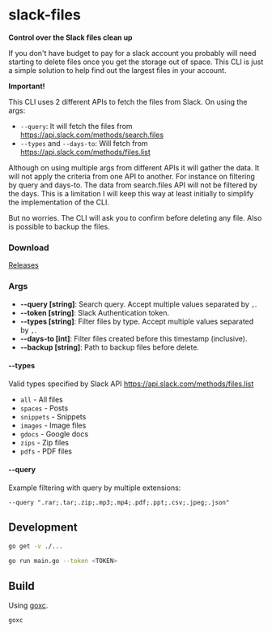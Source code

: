 # slack-files

**Control over the Slack files clean up**

If you don't have budget to pay for a slack account you probably will need starting to delete files once you get the storage out of space. This CLI is just a simple solution to help find out the largest files in your account.

**Important!**

This CLI uses 2 different APIs to fetch the files from Slack.
On using the args:

* `--query`: It will fetch the files from https://api.slack.com/methods/search.files
* `--types` and `--days-to`: Will fetch from https://api.slack.com/methods/files.list

Although on using multiple args from different APIs it will gather the data. It will not apply the criteria from one API to another.
For instance on filtering by query and days-to. The data from search.files API will not be filtered by the days.
This is a limitation I will keep this way at least initially to simplify the implementation of the CLI.

But no worries. The CLI will ask you to confirm before deleting any file. Also is possible to backup the files.

### Download

[Releases](https://github.com/maxcnunes/slack-files/releases)


### Args

* **--query [string]**: Search query. Accept multiple values separated by `,`.
* **--token [string]**: Slack Authentication token.
* **--types [string]**: Filter files by type. Accept multiple values separated by `,`.
* **--days-to [int]**: Filter files created before this timestamp (inclusive).
* **--backup [string]**: Path to backup files before delete.

#### --types

Valid types specified by Slack API https://api.slack.com/methods/files.list

* `all` - All files
* `spaces` - Posts
* `snippets` - Snippets
* `images` - Image files
* `gdocs` - Google docs
* `zips` - Zip files
* `pdfs` - PDF files

#### --query

Example filtering with query by multiple extensions:

```
--query ".rar;.tar;.zip;.mp3;.mp4;.pdf;.ppt;.csv;.jpeg;.json"
```

## Development

```bash
go get -v ./...

go run main.go --token <TOKEN>
```

## Build

Using [goxc](https://github.com/laher/goxc).

```bash
goxc
```
